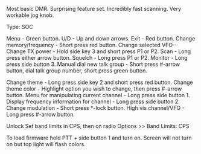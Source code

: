 Most basic DMR. Surprising feature set. Incredibly fast scanning. Very workable jog knob.



Type: SOC

Menu - Green button.
U/D - Up and down arrows.
Exit - Red button.
Change memory/frequency - Short press red button.
Change selected VFO - 
Change TX power -  Hold side key 3 and short press P1 or P2.
Scan - Long press either arrow button.
Squelch - Long press P1 or P2.
Monitor - Long press side button 3.
Manual dial new talk group - Short press #-arrow button, dial talk group number, short press green button.



Change theme - Long press side key 2 and short press red button.
Change theme color - Highlight option you wish to change, then press #-arrow button.
Menu for manipulating current channel - Long press side button 1.
Display frequency information for channel - Long press side button 2.
Change modulation - Short press *-lock button.
High vis channel/VFO - Long press #-arrow button.



Unlock
Set band limits in CPS, then on radio Options >> Band Limits: CPS

To load firmware hold PTT + side button 1 and turn on. Screen will not turn on but top light will flash colors.